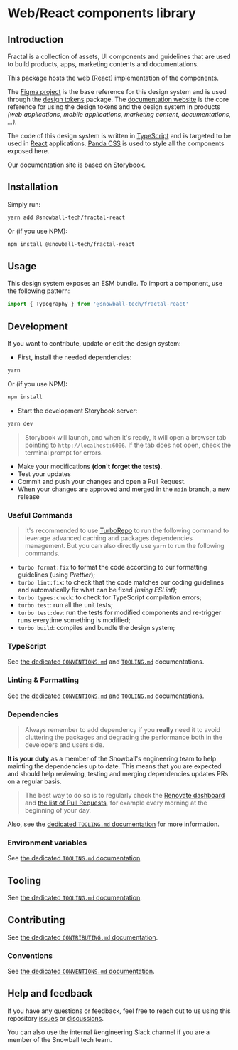 # Web/React components library

## Introduction

Fractal is a collection of assets, UI components and guidelines that are used to
build products, apps, marketing contents and documentations.

This package hosts the web (React) implementation of the components.

The [Figma project](https://www.figma.com/file/u70V0ocCmDeYMAAPf9Xfqa/❄%EF%B8%8F-Fractal-Design-System)
is the base reference for this design system and is used through the
[design tokens](../design-tokens) package.
The [documentation website](https://fractal.snowball.xyz/) is the core reference
for using the design tokens and the design system in products
_(web applications, mobile applications, marketing content, documentations, ...)._

The code of this design system is written in
[TypeScript](https://www.typescriptlang.org/) and is targeted to be used in
[React](https://reactjs.org/) applications.
[Panda CSS](https://panda-css.com/) is used to style all the
components exposed here.

Our documentation site is based on [Storybook](https://storybook.js.org/).

## Installation

Simply run:

```bash
yarn add @snowball-tech/fractal-react
```

Or (if you use NPM):

```bash
npm install @snowball-tech/fractal-react
```

## Usage

This design system exposes an ESM bundle.
To import a component, use the following pattern:

```js
import { Typography } from '@snowball-tech/fractal-react'
```

## Development

If you want to contribute, update or edit the design system:

- First, install the needed dependencies:

```bash
yarn
```

Or (if you use NPM):

```bash
npm install
```

- Start the development Storybook server:

```bash
yarn dev
```

> Storybook will launch, and when it's ready, it will open a browser tab
> pointing to `http://localhost:6006`.
> If the tab does not open, check the terminal prompt for errors.

- Make your modifications **(don't forget the tests)**.
- Test your updates
- Commit and push your changes and open a Pull Request.
- When your changes are approved and merged in the `main` branch, a new release

### Useful Commands

> It's recommended to use [TurboRepo](https://turbo.build/repo) to run the
> following command to leverage advanced caching and packages dependencies
> management.
> But you can also directly use `yarn` to run the following commands.

- `turbo format:fix` to format the code according to our formatting guidelines
  (using _Prettier_);
- `turbo lint:fix`: to check that the code matches our coding guidelines and
  automatically fix what can be fixed _(using ESLint)_;
- `turbo types:check`: to check for TypeScript compilation errors;
- `turbo test`: run all the unit tests;
- `turbo test:dev`: run the tests for modified components and re-trigger runs
  everytime something is modified;
- `turbo build`: compiles and bundle the design system;

### TypeScript

See [the dedicated `CONVENTIONS.md`](../../docs/CONVENTIONS.md) and
[`TOOLING.md`](../../docs/TOOLING.md) documentations.

### Linting & Formatting

See [the dedicated `CONVENTIONS.md`](../../docs/CONVENTIONS.md) and
[`TOOLING.md`](../../docs/TOOLING.md) documentations.

### Dependencies

> Always remember to add dependency if you **really** need it to avoid
> cluttering the packages and degrading the performance both in the developers
> and users side.

**It is your duty** as a member of the Snowball's engineering team to help
mainting the dependencies up to date. This means that you are expected and
should help reviewing, testing and merging dependencies updates PRs on a regular
basis.

> The best way to do so is to regularly check the
> [Renovate dashboard](https://github.com/snowball-tech/fractal/issues/1) and
> [the list of Pull Requests](https://github.com/snowball-tech/fractal/pulls?q=is%3Apr+is%3Aopen+sort%3Aupdated-desc+label%3Adev-deps%2Cdeps),
> for example every morning at the beginning of your day.

Also, see the [dedicated `TOOLING.md` documentation](../../docs/TOOLING.md) for more
information.

### Environment variables

See [the dedicated `TOOLING.md` documentation](../../docs/TOOLING.md).

## Tooling

See [the dedicated `TOOLING.md` documentation](../../docs/TOOLING.md).

## Contributing

See [the dedicated `CONTRIBUTING.md` documentation](../../CONTRIBUTING.md).

### Conventions

See [the dedicated `CONVENTIONS.md` documentation](../../docs/CONVENTIONS.md).

## Help and feedback

If you have any questions or feedback, feel free to reach out to us using this
repository [issues](https://github.com/snowball-tech/fractal/issues) or [discussions](https://github.com/snowball-tech/fractal/discussions).

You can also use the internal #engineering Slack channel if you are a member of
the Snowball tech team.
